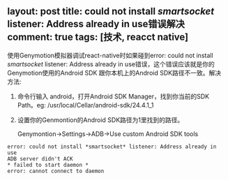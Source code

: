 layout: post
title: could not install *smartsocket* listener: Address already in use错误解决
comment: true
tags: [技术, reacct native]
----


使用Genymotion模拟器调试react-native时如果碰到error: could not install *smartsocket* listener: Address already in use错误，这个错误应该就是你的Genymotion使用的Android SDK 跟你本机上的Android SDK路径不一致。解决方法:

1. 命令行输入 android，打开Android SDK Manager，找到你当前的SDK Path。eg: /usr/local/Cellar/android-sdk/24.4.1_1

2. 设置你的Genmontion的Android SDK路径为1里找到的路径。

   Genymontion->Settings->ADB->Use custom Android SDK tools

```
error: could not install *smartsocket* listener: Address already in use
ADB server didn't ACK
* failed to start daemon *
error: cannot connect to daemon

```
